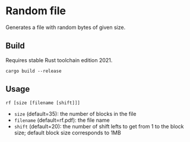 # Random file

Generates a file with random bytes of given size.

## Build

Requires stable Rust toolchain edition 2021.

```
cargo build --release
```

## Usage

```
rf [size [filename [shift]]]
```

* `size` (default=35): the number of blocks in the file
* `filename` (default=rf.pdf): the file name
* `shift` (default=20): the number of shift lefts to get from 1 to the block size;
  default block size corresponds to 1MB

